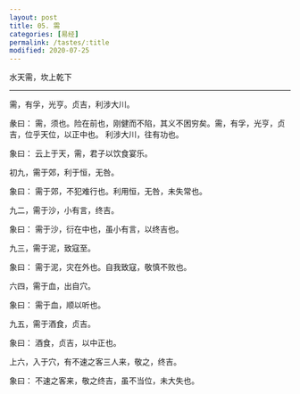 ```yaml
---
layout: post
title: 05. 需
categories: [易经]
permalink: /tastes/:title
modified: 2020-07-25
---
```


水天需，坎上乾下

---

需，有孚，光亨。贞吉，利涉大川。

彖曰： 需，须也。险在前也，刚健而不陷，其义不困穷矣。需，有孚，光亨，贞吉，位乎天位，以正中也。
利涉大川，往有功也。

象曰： 云上于天，需，君子以饮食宴乐。

初九，需于郊，利于恒，无咎。

象曰： 需于郊，不犯难行也。利用恒，无咎，未失常也。

九二，需于沙，小有言，终吉。

象曰： 需于沙，衍在中也，虽小有言，以终吉也。

九三，需于泥，致寇至。

象曰： 需于泥，灾在外也。自我致寇，敬慎不败也。

六四，需于血，出自穴。

象曰： 需于血，顺以听也。

九五，需于酒食，贞吉。

象曰： 酒食，贞吉，以中正也。

上六，入于穴，有不速之客三人来，敬之，终吉。

象曰： 不速之客来，敬之终吉，虽不当位，未大失也。
